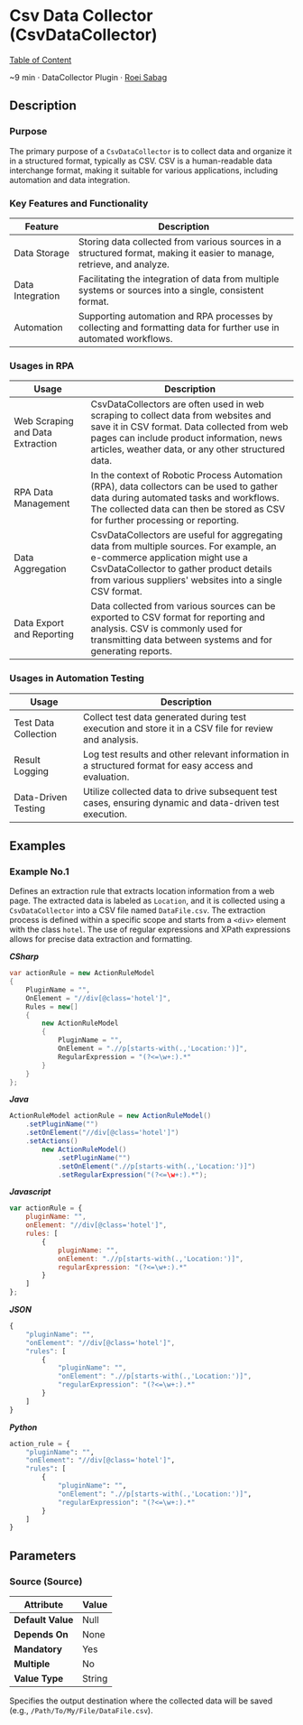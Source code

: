 # Csv Data Collector (CsvDataCollector)

[Table of Content](../Home.md)  

~9 min · DataCollector Plugin · [Roei Sabag](https://www.linkedin.com/in/roei-sabag-247aa18/)

## Description

### Purpose

The primary purpose of a `CsvDataCollector` is to collect data and organize it in a structured format, typically as CSV. 
CSV is a human-readable data interchange format, making it suitable for various applications, including automation and data integration.  

### Key Features and Functionality

| Feature          | Description                                                                                                            |
|------------------|------------------------------------------------------------------------------------------------------------------------|
| Data Storage     | Storing data collected from various sources in a structured format, making it easier to manage, retrieve, and analyze. |
| Data Integration | Facilitating the integration of data from multiple systems or sources into a single, consistent format.                |
| Automation       | Supporting automation and RPA processes by collecting and formatting data for further use in automated workflows.      |

### Usages in RPA

| Usage                            | Description                                                                                                                                                                                                                         |
|----------------------------------|-------------------------------------------------------------------------------------------------------------------------------------------------------------------------------------------------------------------------------------|
| Web Scraping and Data Extraction | CsvDataCollectors are often used in web scraping to collect data from websites and save it in CSV format. Data collected from web pages can include product information, news articles, weather data, or any other structured data. |
| RPA Data Management              | In the context of Robotic Process Automation (RPA), data collectors can be used to gather data during automated tasks and workflows. The collected data can then be stored as CSV for further processing or reporting.              |
| Data Aggregation                 | CsvDataCollectors are useful for aggregating data from multiple sources. For example, an e-commerce application might use a CsvDataCollector to gather product details from various suppliers' websites into a single CSV format.   |
| Data Export and Reporting        | Data collected from various sources can be exported to CSV format for reporting and analysis. CSV is commonly used for transmitting data between systems and for generating reports.                                                |

### Usages in Automation Testing

| Usage                | Description                                                                                             |
|----------------------|---------------------------------------------------------------------------------------------------------|
| Test Data Collection | Collect test data generated during test execution and store it in a CSV file for review and analysis.   |
| Result Logging       | Log test results and other relevant information in a structured format for easy access and evaluation.  |
| Data-Driven Testing  | Utilize collected data to drive subsequent test cases, ensuring dynamic and data-driven test execution. |

## Examples

### Example No.1

Defines an extraction rule that extracts location information from a web page. 
The extracted data is labeled as `Location`, and it is collected using a `CsvDataCollector` into a CSV file named `DataFile.csv`. 
The extraction process is defined within a specific scope and starts from a `<div>` element with the class `hotel`. 
The use of regular expressions and XPath expressions allows for precise data extraction and formatting.

_**CSharp**_

```csharp
var actionRule = new ActionRuleModel
{
    PluginName = "",
    OnElement = "//div[@class='hotel']",
    Rules = new[]
    {
        new ActionRuleModel
        {
            PluginName = "",
            OnElement = ".//p[starts-with(.,'Location:')]",
            RegularExpression = "(?<=\w+:).*"
        }
    }
};
```

_**Java**_

```java
ActionRuleModel actionRule = new ActionRuleModel()
    .setPluginName("")
    .setOnElement("//div[@class='hotel']")
    .setActions()
        new ActionRuleModel()        
            .setPluginName("")
            .setOnElement(".//p[starts-with(.,'Location:')]")
            .setRegularExpression("(?<=\w+:).*");
```

_**Javascript**_

```js
var actionRule = {
    pluginName: "",
    onElement: "//div[@class='hotel']",
    rules: [
        {
            pluginName: "",
            onElement: ".//p[starts-with(.,'Location:')]",
            regularExpression: "(?<=\w+:).*"
        }
    ]
};
```

_**JSON**_

```js
{
    "pluginName": "",
    "onElement": "//div[@class='hotel']",
    "rules": [
        {
            "pluginName": "",
            "onElement": ".//p[starts-with(.,'Location:')]",
            "regularExpression": "(?<=\w+:).*"
        }
    ]
}
```

_**Python**_

```python
action_rule = {
    "pluginName": "",
    "onElement": "//div[@class='hotel']",
    "rules": [
        {
            "pluginName": "",
            "onElement": ".//p[starts-with(.,'Location:')]",
            "regularExpression": "(?<=\w+:).*"
        }
    ]
}
```

## Parameters

### Source (Source)

| Attribute         | Value             |
|-------------------|-------------------|
| **Default Value** | Null              |
| **Depends On**    | None              |
| **Mandatory**     | Yes               |
| **Multiple**      | No                |
| **Value Type**    | String            |

Specifies the output destination where the collected data will be saved (e.g., `/Path/To/My/File/DataFile.csv`).
